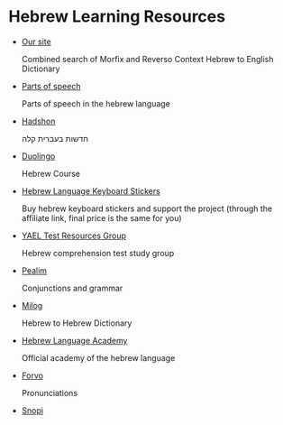 # Hebrew Learning Resources

- [Our site](https://avipars.github.io/hebrew_iframe/index.html)

  Combined search of Morfix and Reverso Context Hebrew to English Dictionary
  
- [Parts of speech](https://github.com/avipars/hebrew_iframe/blob/master/parts_of_speech.md)

  Parts of speech in the hebrew language

- [Hadshon](https://hadshon.edu.gov.il/)

  חדשות בעברית קלה

- [Duolingo](https://www.duolingo.com/course/he/en/LearnHebrew)

  Hebrew Course

- [Hebrew Language Keyboard Stickers](https://www.amazon.com/s/ref=as_li_ss_tl?k=hebrew+keyboard+stickerts&dc&ref=a9_asc_1&linkCode=ll2&tag=aviparshan20&linkId=8b62928a6261136d2695cc4e6aff0529&language=en_US)

  Buy hebrew keyboard stickers and support the project (through the affiliate link, final price is the same for you)

- [YAEL Test Resources Group](https://www.facebook.com/groups/yaeltest/)

  Hebrew comprehension test study group

- [Pealim](https://www.pealim.com/)

  Conjunctions and grammar

- [Milog](https://milog.co.il/)

  Hebrew to Hebrew Dictionary

- [Hebrew Language Academy](https://hebrewacademy.org.il/)

  Official academy of the hebrew language

- [Forvo](https://forvo.com/)

  Pronunciations

- [Snopi](http://www.snopi.com/index.aspx)

  